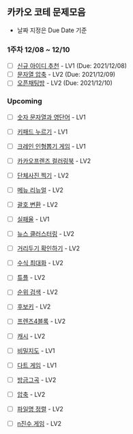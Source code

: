 ## 카카오 코테 문제모음
- 날짜 지정은 Due Date 기준

### 1주차 12/08 ~ 12/10
- [ ] [신규 아이디 추천](https://programmers.co.kr/learn/courses/30/lessons/72410) - LV1 (Due: 2021/12/08)
- [ ] [문자열 압축](https://programmers.co.kr/learn/courses/30/lessons/60057) - LV2 (Due: 2021/12/09)
- [ ] [오픈채팅방](https://programmers.co.kr/learn/courses/30/lessons/42888) - LV2 (Due: 2021/12/10)

### Upcoming
- [ ] [숫자 문자열과 영단어](https://programmers.co.kr/learn/courses/30/lessons/81301) - LV1
- [ ] [키패드 누르기](https://programmers.co.kr/learn/courses/30/lessons/67256) - LV1
- [ ] [크레인 인형뽑기 게임](https://programmers.co.kr/learn/courses/30/lessons/64061) - LV1
- [ ] [카카오프렌즈 컬러링북](https://programmers.co.kr/learn/courses/30/lessons/1829) - LV2
- [ ] [단체사진 찍기](https://programmers.co.kr/learn/courses/30/lessons/1835) - LV2
- [ ] [메뉴 리뉴얼](https://programmers.co.kr/learn/courses/30/lessons/72411) - LV2
- [ ] [괄호 변환](https://programmers.co.kr/learn/courses/30/lessons/60058) - LV2
- [ ] [실패율](https://programmers.co.kr/learn/courses/30/lessons/42889) - LV1
- [ ] [뉴스 클러스터링](https://programmers.co.kr/learn/courses/30/lessons/17677) - LV2
- [ ] [거리두기 확인하기](https://programmers.co.kr/learn/courses/30/lessons/81302) - LV2
- [ ] [수식 최대화](https://programmers.co.kr/learn/courses/30/lessons/67257) - LV2
- [ ] [튜플](https://programmers.co.kr/learn/courses/30/lessons/64065) - LV2
- [ ] [순위 검색](https://programmers.co.kr/learn/courses/30/lessons/72412) - LV2
- [ ] [후보키](https://programmers.co.kr/learn/courses/30/lessons/42890) - LV2
- [ ] [프렌즈4블록](https://programmers.co.kr/learn/courses/30/lessons/17679) - LV2
- [ ] [캐시](https://programmers.co.kr/learn/courses/30/lessons/17680) - LV2
- [ ] [비밀지도](https://programmers.co.kr/learn/courses/30/lessons/17681) - LV1
- [ ] [다트 게임](https://programmers.co.kr/learn/courses/30/lessons/17682) - LV1
- [ ] [방금그곡](https://programmers.co.kr/learn/courses/30/lessons/17683) - LV2
- [ ] [압축](https://programmers.co.kr/learn/courses/30/lessons/17684) - LV2
- [ ] [파일명 정렬](https://programmers.co.kr/learn/courses/30/lessons/17686) - LV2
- [ ] [n진수 게임](https://programmers.co.kr/learn/courses/30/lessons/17687) - LV2

